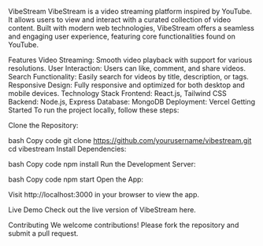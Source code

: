 VibeStream
VibeStream is a video streaming platform inspired by YouTube. It allows users to view and interact with a curated collection of video content. Built with modern web technologies, VibeStream offers a seamless and engaging user experience, featuring core functionalities found on YouTube.

Features
Video Streaming: Smooth video playback with support for various resolutions.
User Interaction: Users can like, comment, and share videos.
Search Functionality: Easily search for videos by title, description, or tags.
Responsive Design: Fully responsive and optimized for both desktop and mobile devices.
Technology Stack
Frontend: React.js, Tailwind CSS
Backend: Node.js, Express
Database: MongoDB
Deployment: Vercel
Getting Started
To run the project locally, follow these steps:

Clone the Repository:

bash
Copy code
git clone https://github.com/yourusername/vibestream.git
cd vibestream
Install Dependencies:

bash
Copy code
npm install
Run the Development Server:

bash
Copy code
npm start
Open the App:

Visit http://localhost:3000 in your browser to view the app.

Live Demo
Check out the live version of VibeStream here.

Contributing
We welcome contributions! Please fork the repository and submit a pull request.


